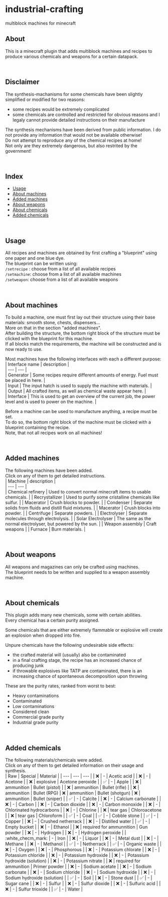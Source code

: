# industrial-crafting
multiblock machines for minecraft

## About  
This is a minecraft plugin that adds multiblock machines and recipes to produce various chemicals and weapons for a certain datapack.  

<br>

## Disclaimer  
The synthesis-machanisms for some chemicals have been slightly simplified or modified for two reasons:  
- some recipes would be extremely complicated  
- some chemicals are controlled and restricted for obvious reasons and I legaly cannot provide detailed instructions on their manufacture  

The synthesis mechanisms have been derived from public information. I do not provide any information that would not be available otherwise!  
Do not attempt to reproduce any of the chemical recipes at home!  
Not only are they extremely dangerous, but also restrited by the government!  

<br>

## Index  
- [Usage](#usage)  
- [About machines](#about-machines)  
- [Added machines](#added-machines)  
- [About weapons](#about-weapons)  
- [About chemicals](#about-chemicals)  
- [Added chemicals](#added-chemicals)  

<br>

## Usage  
All recipes and machines are obtained by first crafting a "blueprint" using one paper and one blue dye.  
The blueprint can be written using:  
`/setrecipe` : choose from a list of all available recipes  
`/setmachine`: choose from a list of all available machines  
`/setweapon`: choose from a list of all available weapons  

<br>

## About machines  
To build a machine, one must first lay out their structure using their base materials: smooth stone, chests, dispensers...  
More on that in the section "added machines".  
After building the structure, the bottom right block of the structure must be clicked with the blueprint for this machine.  
If all blocks match the requirements, the machine will be constructed and is now ready to use.  

Most machines have the following interfaces with each a different purpose:  
| Interface name | description |  
| --- | --- |  
| Generator | Some recipes require different amounts of energy. Fuel must be placed in here. |  
| Input | The input hatch is used to supply the machine with materials. |  
| Output | All crafted items, as well as chemical waste appear here. |  
| Interface | This is used to get an overview of the current job, the power level and is used to power on the machine. |  

Before a machine can be used to manufacture anything, a recipe must be set.  
To do so, the bottom right block of the machine must be clicked with a blueprint containing the recipe.  
Note, that not all recipes work on all machines!  

<br>

## Added machines  
The following machines have been added.  
Click on any of them to get detailed instructions.  
| Machine | description |  
| --- | --- |  
| Chemical refinery | Used to convert normal minecraft items to usable chemicals. |
| Recrystallizer | Used to purify some cristalline chemicals like sulfur. |
| Macerator | Crush blocks to powder. |
| Condenser | Separate solids from fluids and distill fluid mixtures. |
| Macerator | Crush blocks into powder. |
| Centrifuge | Separate powders. |
| Electrolyser | Separate molecules through electrolysis. |
| Solar Electrolyser | The same as the normal electrolyser, but powered by the sun. |
| Weapon assembly | Craft weapons |
| Furnace | Burn materials. |

<br>

## About weapons  
All weapons and magazines can only be crafted using machines.  
The blueprint needs to be written and supplied to a weapon assembly machine.  

<br>

## About chemicals  
This plugin adds many new chemicals, some with certain abilities.  
Every chemical has a certain purity assigned.  

Some chemicals that are either extremely flammable or explosive will create an explosion when dropped into fire.  

Unpure chemicals have the following undesirable side effects:  
- the crafted material will (usually) also be contaminated  
- in a final crafting stage, the recipe has an increased chance of producing junk  
- if throwable explosives like TATP are contaminated, there is an increasing chance of spontaneous decomposition upon throwing  

These are the purity rates, ranked from worst to best:  
- Heavy contaminations  
- Contaminated  
- Low contaminations  
- Considered clean  
- Commercial grade purity  
- Industrial grade purity  

<br>

## Added chemicals  
The following materials/chemicals were added.  
Click on any of them to get detailed information on their usage and synthesis.  
| Raw | Special | Material |
| --- | --- | --- |
| :x: | - | Acetic acid |
| :x: | - | Acetone |
| :x: | explosive | Acetone peroxide |
| :white_check_mark: | - | Apple |
| :x: | ammunition | Bullet (pistol) |
| :x: | ammunition | Bullet (rifle) |
| :x: | ammunition | Bullet (RPG)
| :x: | ammunition | Bullet (shotgun)
| :x: | ammunition | Bullet (sniper) |
| :white_check_mark: | - | Calcite |
| :x: | - | Calcium carbonate |
| :x: | - | Carbon |
| :x: | - | Carbon dioxide |
| :x: | - | Carbon monoxide |
| :x: | - | Chlorinated hydrocarbons |
| :x: | - | Chlorine |
| :x: | tear gas | Chloroacetone |
| :x: | tear gas | Chloroform |
| :white_check_mark: | - | Coal |
| :white_check_mark: | - | Cobble stone |
| :white_check_mark: | - | Copper |
| :x: | - | Crushed netherrack |
| :x: | - | Distilled water |
| :white_check_mark: | - | Empty bucket |
| :x: | - | Ethanol |
| :x: | required for ammunnition | Gun powder |
| :x: | - | Hydrogen |
| :x: | - | Hydrogen peroxide |
| :white_checm_mark: | - | Iron |
| :x: | - | Liquor |
| :x: | - | Metal dust |
| :x: | - | Methane |
| :x: | - | Methanol |
| :white_check_mark: | - | Netherrack |
| :white_check_mark: | - | Organic waste |
| :x: | - | Oxygen |
| :x: | - | Phosphorous |
| :x: | - | Potassium chlorate |
| :x: | - | Potassium chloride |
| :x: | - | Potassium hydroxide |
| :x: | - | Potassium hydroxide (solution) |
| :x: | - | Potassium nitrate |
| :x: | required for ammunition | Primer powder |
| :x: | - | Sodium acetate |
| :x: | - | Sodium carbonate |
| :x: | - | Sodium chloride |
| :x: | - | Sodium hydroxide |
| :x: | - | Sodium hydroxide (solution) |
| :white_check_mark: | - | Soil |
| :x: | - | Stone dust |
| :white_check_mark: | - | Sugar cane |
| :x: | - | Sulfur |
| :x: | - | Sulfur dioxide |
| :x: | - | Sulfuric acid |
| :x: | - | Sulfur trioxide |
| :white_check_mark: | - | Water |
